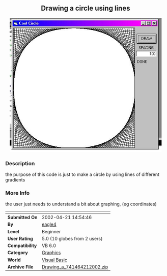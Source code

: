 ﻿<div align="center">

## Drawing a circle using lines

<img src="PIC2002421155173308.jpg">
</div>

### Description

the purpose of this code is just to make a circle by using lines of different gradients
 
### More Info
 
the user just needs to understand a bit about graphing, (eg coordinates)


<span>             |<span>
---                |---
**Submitted On**   |2002-04-21 14:54:46
**By**             |[eagle4](https://github.com/Planet-Source-Code/PSCIndex/blob/master/ByAuthor/eagle4.md)
**Level**          |Beginner
**User Rating**    |5.0 (10 globes from 2 users)
**Compatibility**  |VB 6\.0
**Category**       |[Graphics](https://github.com/Planet-Source-Code/PSCIndex/blob/master/ByCategory/graphics__1-46.md)
**World**          |[Visual Basic](https://github.com/Planet-Source-Code/PSCIndex/blob/master/ByWorld/visual-basic.md)
**Archive File**   |[Drawing\_a\_741464212002\.zip](https://github.com/Planet-Source-Code/eagle4-drawing-a-circle-using-lines__1-33995/archive/master.zip)








